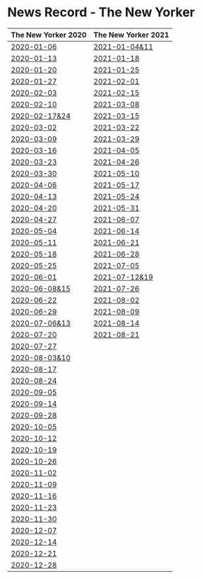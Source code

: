 # News Record - The New Yorker



| The New Yorker 2020 | The New Yorker 2021 |
| ---------- | --------|
|[2020-01-06](2020-01-06)|[2021-01-04&11](2021-01-04&11)|
| [2020-01-13](2020-01-13) |[2021-01-18](2021-01-18)|
| [2020-01-20](2020-01-20) |[2021-01-25](2021-01-25)|
| [2020-01-27](2020-01-27) |[2021-02-01](2021-02-01)|
| [2020-02-03](2020-02-03) |[2021-02-15](2021-02-15)|
| [2020-02-10](2020-02-10) |[2021-03-08](2021-03-08)|
| [2020-02-17&24](2020-02-17&24) |[2021-03-15](2021-03-15)|
| [2020-03-02](2020-03-02) |[2021-03-22](2021-03-22)|
| [2020-03-09](2020-03-09) |[2021-03-29](2021-03-29)|
| [2020-03-16](2020-03-16) |[2021-04-05](2021-04-05)|
| [2020-03-23](2020-03-23) |[2021-04-26](2021-04-26)|
| [2020-03-30](2020-03-30) |[2021-05-10](2021-05-10)|
| [2020-04-06](2020-04-06) |[2021-05-17](2021-05-17)|
| [2020-04-13](2020-04-13) |[2021-05-24](2021-05-24)|
| [2020-04-20](2020-04-20) |[2021-05-31](2021-05-31)|
| [2020-04-27](2020-04-27) |[2021-06-07](2021-06-07)|
| [2020-05-04](2020-05-04) |[2021-06-14](2021-06-14)|
| [2020-05-11](2020-05-11) |[2021-06-21](2021-06-21)|
| [2020-05-18](2020-05-18) |[2021-06-28](2021-06-28)|
| [2020-05-25](2020-05-25) |[2021-07-05](2021-07-05)|
| [2020-06-01](2020-06-01) |[2021-07-12&19](2021-07-12&19)|
|[2020-06-08&15](2020-06-08&15)|[2021-07-26](2021-07-26)|
| [2020-06-22](2020-06-22) |[2021-08-02](2021-08-02)|
| [2020-06-29](2020-06-29)|[2021-08-09](2021-08-09)|
|[2020-07-06&13](2020-07-06&13)|[2021-08-14](2021-08-14)|
| [2020-07-20](2020-07-20)|[2021-08-21](2021-08-21)|
| [2020-07-27](2020-07-27)||
| [2020-08-03&10](2020-08-03&10)||
| [2020-08-17](2020-08-17)||
| [2020-08-24](2020-08-24)||
| [2020-09-05](2020-09-05)||
| [2020-09-14](2020-09-14)||
| [2020-09-28](2020-09-28)||
| [2020-10-05](2020-10-05)||
| [2020-10-12](2020-10-12)||
| [2020-10-19](2020-10-19) ||
| [2020-10-26](2020-10-26) ||
| [2020-11-02](2020-11-02) ||
| [2020-11-09](2020-11-09) ||
| [2020-11-16](2020-11-16) ||
| [2020-11-23](2020-11-23) ||
| [2020-11-30](2020-11-30) ||
| [2020-12-07](2020-12-07) ||
| [2020-12-14](2020-12-14) ||
| [2020-12-21](2020-12-21) ||
| [2020-12-28](2020-12-28) ||